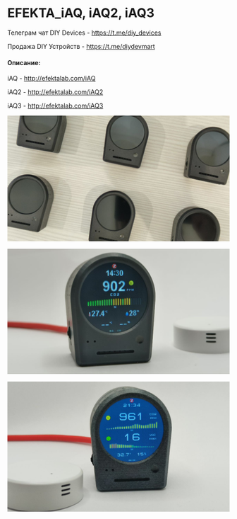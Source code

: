 # EFEKTA_iAQ, iAQ2, iAQ3

Телеграм чат DIY Devices - https://t.me/diy_devices

Продажа DIY Устройств - https://t.me/diydevmart

#### Описание:

iAQ - http://efektalab.com/iAQ

iAQ2 - http://efektalab.com/iAQ2

iAQ3 - http://efektalab.com/iAQ3


![EFEKTA iAQ](https://raw.githubusercontent.com/smartboxchannel/EFEKTA_iAQ/main/Images/6fd35f3feffccf0d77c29.png) 

![EFEKTA iAQ](https://raw.githubusercontent.com/smartboxchannel/EFEKTA_iAQ/main/Images/8cf93012ec1442aaf5061.png) 

![EFEKTA iAQ3](https://raw.githubusercontent.com/smartboxchannel/EFEKTA_iAQ/main/Images/38384abd2fd3fa24bb5c4.png) 
